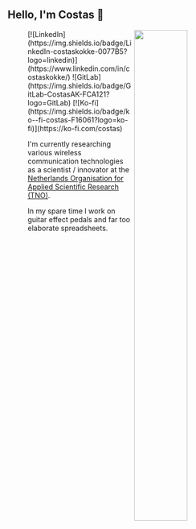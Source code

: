 ## Hello, I'm Costas 👋

<figure><a target="_blank" href="https://wakatime.com/share/@42c45d50-75df-4778-9020-a598ce6b17f8/eeeb714f-ccf9-4dbe-b7c4-63e14cde30e1.svg"><img src="https://wakatime.com/share/@42c45d50-75df-4778-9020-a598ce6b17f8/eeeb714f-ccf9-4dbe-b7c4-63e14cde30e1.svg" align="right" width="50%"></a><!--
<img src="https://wakatime.com/share/@42c45d50-75df-4778-9020-a598ce6b17f8/5513f7e8-0e85-4fd4-af0f-7d412e5ea910.svg" align="right" width="50%">-->
<!--
[![Website](https://img.shields.io/website?url=https%3A%2F%2Fcostas.kokke.eu&label=Website)](https://costas.kokke.eu)-->
[![LinkedIn](https://img.shields.io/badge/LinkedIn-costaskokke-0077B5?logo=linkedin)](https://www.linkedin.com/in/costaskokke/)<!--
[![Follow](https://img.shields.io/github/followers/CostasAK.svg?label=Follow&logo=github)](https://github.com/CostasAK)-->
![GitLab](https://img.shields.io/badge/GitLab-CostasAK-FCA121?logo=GitLab)
[![Ko-fi](https://img.shields.io/badge/ko--fi-costas-F16061?logo=ko-fi)](https://ko-fi.com/costas)

I'm currently researching various wireless communication technologies as a scientist / innovator at the [Netherlands Organisation for Applied Scientific Research (TNO)](https://www.tno.nl/en/).

In my spare time I work on guitar effect pedals and far too elaborate spreadsheets.
<!--
Uncomment when basic website is done.
In my spare time I work on [guitar effect pedals](https://gfx.kokke.eu/) and far too elaborate spreadsheets.
-->

<!--
**CostasAK/CostasAK** is a ✨ _special_ ✨ repository because its `README.md` (this file) appears on your GitHub profile.

Here are some ideas to get you started:

- 🔭 I’m currently working on ...
- 🌱 I’m currently learning ...
- 👯 I’m looking to collaborate on ...
- 🤔 I’m looking for help with ...
- 💬 Ask me about ...
- 📫 How to reach me: ...
- 😄 Pronouns: ...
- ⚡ Fun fact: ...
-->
